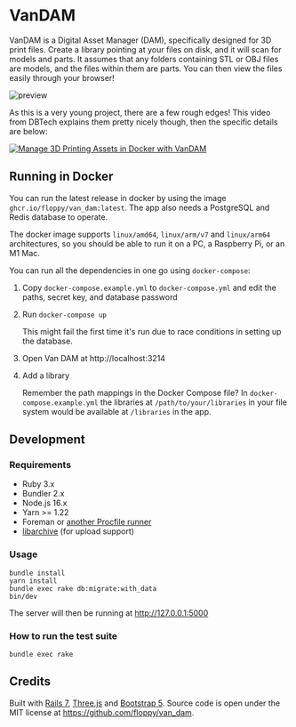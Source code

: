 # VanDAM

VanDAM is a Digital Asset Manager (DAM), specifically designed for 3D print
files. Create a library pointing at your files on disk, and it will scan for
models and parts. It assumes that any folders containing STL or OBJ files are
models, and the files within them are parts. You can then view the files easily
through your browser!

![preview](https://i.imgur.com/x5eYc15.jpg)

As this is a very young project, there are a few rough edges! This video from DBTech
explains them pretty nicely though, then the specific details are below:

[![Manage 3D Printing Assets in Docker with VanDAM](http://img.youtube.com/vi/FWj7WNPjOCw/0.jpg)](http://www.youtube.com/watch?v=FWj7WNPjOCw "Manage 3D Printing Assets in Docker with VanDAM")

## Running in Docker

You can run the latest release in docker by using the image
`ghcr.io/floppy/van_dam:latest`. The app also needs a PostgreSQL and Redis
database to operate.

The docker image supports `linux/amd64`, `linux/arm/v7` and `linux/arm64`
architectures, so you should be able to run it on a PC, a Raspberry Pi, or an M1
Mac.

You can run all the dependencies in one go using `docker-compose`:

1. Copy `docker-compose.example.yml` to `docker-compose.yml` and edit the paths,
   secret key, and database password

2. Run `docker-compose up`

   This might fail the first time it's run due to race conditions in setting up
   the database.

3. Open Van DAM at http://localhost:3214

4. Add a library

   Remember the path mappings in the Docker Compose file? In
   `docker-compose.example.yml` the libraries at `/path/to/your/libraries` in
   your file system would be available at `/libraries` in the app.

## Development

### Requirements

- Ruby 3.x
- Bundler 2.x
- Node.js 16.x
- Yarn >= 1.22
- Foreman or [another Procfile runner](https://github.com/ddollar/foreman#ports)
- [libarchive](https://github.com/chef/ffi-libarchive#installation) (for upload support)

### Usage

```
bundle install
yarn install
bundle exec rake db:migrate:with_data
bin/dev
```

The server will then be running at http://127.0.0.1:5000

### How to run the test suite

`bundle exec rake`

## Credits

Built with [Rails 7](https://rubyonrails.org/),
[Three.js](https://threejs.org/) and [Bootstrap 5](http://getbootstrap.com). Source code is open under the MIT license at
https://github.com/floppy/van_dam.

